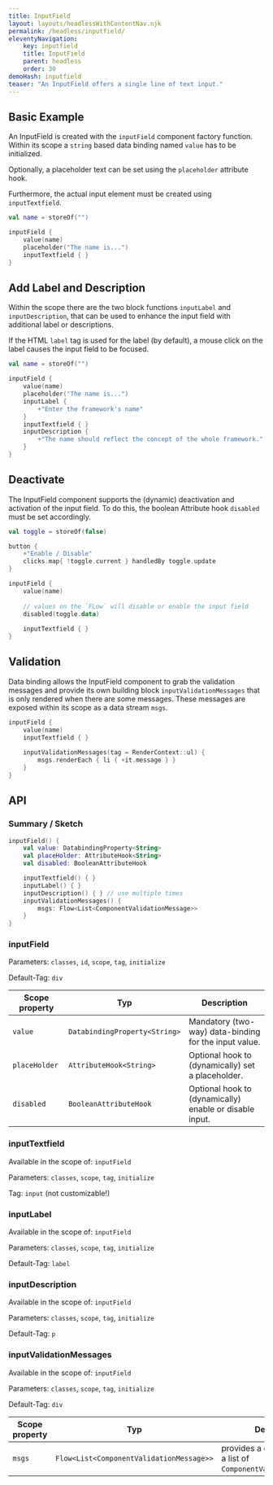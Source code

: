 ```yaml
---
title: InputField
layout: layouts/headlessWithContentNav.njk
permalink: /headless/inputfield/
eleventyNavigation:
    key: inputfield
    title: InputField
    parent: headless
    order: 30
demoHash: inputfield
teaser: "An InputField offers a single line of text input."
---
```


## Basic Example

An InputField is created with the `inputField` component factory function. Within its scope a `string` based data
binding named `value` has to be initialized.

Optionally, a placeholder text can be set using the `placeholder` attribute hook.

Furthermore, the actual input element must be created using `inputTextfield`.

```kotlin
val name = storeOf("")

inputField {
    value(name)
    placeholder("The name is...")
    inputTextfield { }
}
```

## Add Label and Description

Within the scope there are the two block functions `inputLabel` and `inputDescription`, that can be used to enhance the
input field with additional label or descriptions.

If the HTML `label` tag is used for the label (by default), a mouse click on the label causes the input field to be
focused.

```kotlin
val name = storeOf("")

inputField {
    value(name)
    placeholder("The name is...")
    inputLabel {
        +"Enter the framework's name"
    }
    inputTextfield { }
    inputDescription {
        +"The name should reflect the concept of the whole framework."
    }
}
```

## Deactivate

The InputField component supports the (dynamic) deactivation and activation of the input field. To do this, the boolean
Attribute hook `disabled` must be set accordingly.

```kotlin
val toggle = storeOf(false) 

button {
    +"Enable / Disable"
    clicks.map{ !toggle.current } handledBy toggle.update
}

inputField {
    value(name)
    
    // values on the `FLow` will disable or enable the input field
    disabled(toggle.data)
    
    inputTextfield { }
}
```

## Validation

Data binding allows the InputField component to grab the validation messages and provide its own building
block `inputValidationMessages` that is only rendered when there are some messages. These messages are exposed within
its scope as a data stream `msgs`.

```kotlin
inputField {
    value(name)
    inputTextfield { }
    
    inputValidationMessages(tag = RenderContext::ul) {
        msgs.renderEach { li { +it.message } }
    }
}
```

## API

### Summary / Sketch
```kotlin
inputField() {
    val value: DatabindingProperty<String>
    val placeHolder: AttributeHook<String>
    val disabled: BooleanAttributeHook

    inputTextfield() { }
    inputLabel() { }
    inputDescription() { } // use multiple times
    inputValidationMessages() { 
        msgs: Flow<List<ComponentValidationMessage>>
    }
}
```

### inputField

Parameters: `classes`, `id`, `scope`, `tag`, `initialize`

Default-Tag: `div`

| Scope property | Typ                           | Description                                             |
|----------------|-------------------------------|---------------------------------------------------------|
| `value`        | `DatabindingProperty<String>` | Mandatory (two-way) data-binding for the input value.   |
| `placeHolder`  | `AttributeHook<String>`       | Optional hook to (dynamically) set a placeholder.       |
| `disabled`     | `BooleanAttributeHook`        | Optional hook to (dynamically) enable or disable input. |


### inputTextfield

Available in the scope of: `inputField`

Parameters: `classes`, `scope`, `tag`, `initialize`

Tag: `input` (not customizable!)


### inputLabel

Available in the scope of: `inputField`

Parameters: `classes`, `scope`, `tag`, `initialize`

Default-Tag: `label`


### inputDescription

Available in the scope of: `inputField`

Parameters: `classes`, `scope`, `tag`, `initialize`

Default-Tag: `p`


### inputValidationMessages

Available in the scope of: `inputField`

Parameters: `classes`, `scope`, `tag`, `initialize`

Default-Tag: `div`

| Scope property | Typ                                      | Description                                                           |
|----------------|------------------------------------------|-----------------------------------------------------------------------|
| `msgs`         | `Flow<List<ComponentValidationMessage>>` | provides a data stream with a list of ``ComponentValidationMessage``s |

